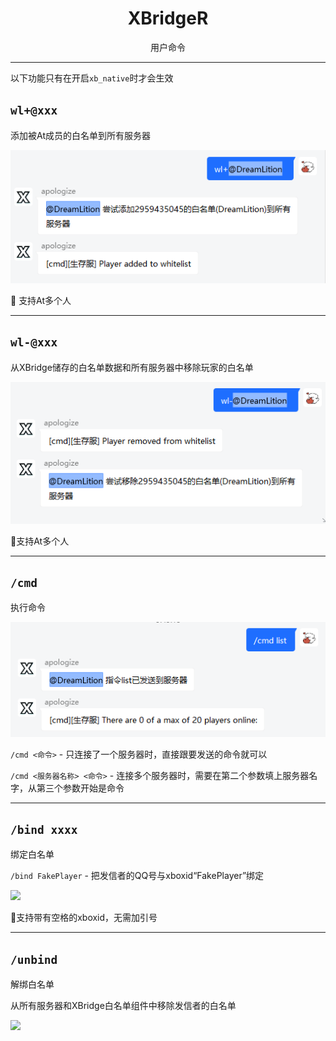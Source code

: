 # <center>XBridgeR</center>

<center>用户命令</center>

***

以下功能只有在开启```xb_native```时才会生效

## ```wl+@xxx```

添加被At成员的白名单到所有服务器

![](../../img/xbr/wl_add.png)

📌 支持At多个人

***

## ```wl-@xxx```

从XBridge储存的白名单数据和所有服务器中移除玩家的白名单

![](../../img/xbr/wl_rem.png)

📌支持At多个人

***

## ```/cmd```

执行命令

![](../../img/xbr/runcmd.png)

```/cmd <命令>``` - 只连接了一个服务器时，直接跟要发送的命令就可以

```/cmd <服务器名称> <命令>``` - 连接多个服务器时，需要在第二个参数填上服务器名字，从第三个参数开始是命令

***

## ```/bind xxxx```

绑定白名单

```/bind FakePlayer``` - 把发信者的QQ号与xboxid“FakePlayer”绑定

![](../../img/xbr/bind.png)

📌支持带有空格的xboxid，无需加引号

***

## ```/unbind```

解绑白名单

从所有服务器和XBridge白名单组件中移除发信者的白名单

![](../../img/xbr/unbind.png)

